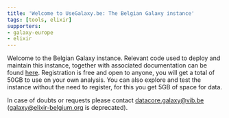 ```yaml
---
title: 'Welcome to UseGalaxy.be: The Belgian Galaxy instance'
tags: [tools, elixir]
supporters:
- galaxy-europe
- elixir
---
```


Welcome to the Belgian Galaxy instance.
Relevant code used to deploy and maintain this instance, together with associated documentation can be found [here](https://github.com/usegalaxy-be).
Registration is free and open to anyone, you will get a total of 50GB to use on your own analysis.
You can also explore and test the instance without the need to register, for this you get 5GB of space for data.

In case of doubts or requests please contact datacore.galaxy@vib.be (galaxy@elixir-belgium.org is deprecated).

